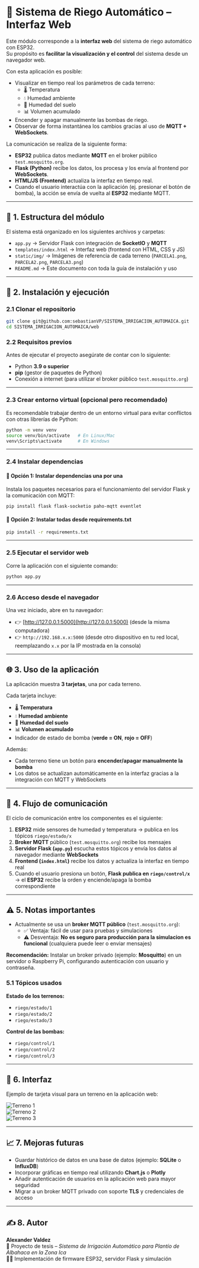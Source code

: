 # 🌱 Sistema de Riego Automático – Interfaz Web

Este módulo corresponde a la **interfaz web** del sistema de riego automático con ESP32.  
Su propósito es **facilitar la visualización y el control** del sistema desde un navegador web.  

Con esta aplicación es posible:  
- Visualizar en tiempo real los parámetros de cada terreno:  
  - 🌡️ Temperatura  
  - 💧 Humedad ambiente  
  - 🌱 Humedad del suelo  
  - 📊 Volumen acumulado  
- Encender y apagar manualmente las bombas de riego.  
- Observar de forma instantánea los cambios gracias al uso de **MQTT + WebSockets**.  

La comunicación se realiza de la siguiente forma:  
- **ESP32** publica datos mediante **MQTT** en el broker público `test.mosquitto.org`.  
- **Flask (Python)** recibe los datos, los procesa y los envía al frontend por **WebSockets**.  
- **HTML/JS (Frontend)** actualiza la interfaz en tiempo real.  
- Cuando el usuario interactúa con la aplicación (ej. presionar el botón de bomba), la acción se envía de vuelta al **ESP32** mediante MQTT.  

---

## 📂 1. Estructura del módulo

El sistema está organizado en los siguientes archivos y carpetas:  

- `app.py` → Servidor Flask con integración de **SocketIO** y **MQTT**  
- `templates/index.html` → Interfaz web (frontend con HTML, CSS y JS)  
- `static/img/` → Imágenes de referencia de cada terreno (`PARCELA1.png`, `PARCELA2.png`, `PARCELA3.png`)  
- `README.md` → Este documento con toda la guía de instalación y uso  

---

## 🚀 2. Instalación y ejecución

### 2.1 Clonar el repositorio
```bash
git clone git@github.com:sebastianVP/SISTEMA_IRRIGACION_AUTOMAICA.git
cd SISTEMA_IRRIGACION_AUTOMAICA/web
```

### 2.2 Requisitos previos

Antes de ejecutar el proyecto asegúrate de contar con lo siguiente:  

- Python **3.9 o superior**  
- **pip** (gestor de paquetes de Python)  
- Conexión a internet (para utilizar el broker público `test.mosquitto.org`)  

---

### 2.3 Crear entorno virtual (opcional pero recomendado)

Es recomendable trabajar dentro de un entorno virtual para evitar conflictos con otras librerías de Python:  

```bash
python -m venv venv
source venv/bin/activate   # En Linux/Mac
venv\Scripts\activate      # En Windows
```

---

### 2.4 Instalar dependencias

#### 🔹 Opción 1: Instalar dependencias una por una

Instala los paquetes necesarios para el funcionamiento del servidor Flask y la comunicación con MQTT:  


```bash
pip install flask flask-socketio paho-mqtt eventlet
```
#### 🔹 Opción 2: Instalar todas desde requirements.txt
```bash
pip install -r requirements.txt
```

---

### 2.5 Ejecutar el servidor web

Corre la aplicación con el siguiente comando:  

```bash
python app.py
```

---

### 2.6 Acceso desde el navegador

Una vez iniciado, abre en tu navegador:  

- 👉 [http://127.0.0.1:5000](http://127.0.0.1:5000) (desde la misma computadora)  
- 👉 `http://192.168.x.x:5000` (desde otro dispositivo en tu red local, reemplazando `x.x` por la IP mostrada en la consola)  

---

## 🌐 3. Uso de la aplicación

La aplicación muestra **3 tarjetas**, una por cada terreno.  

Cada tarjeta incluye:  
- 🌡️ **Temperatura**  
- 💧 **Humedad ambiente**  
- 🌱 **Humedad del suelo**  
- 📊 **Volumen acumulado**  
- Indicador de estado de bomba (**verde = ON**, **rojo = OFF**)  

Además:  
- Cada terreno tiene un botón para **encender/apagar manualmente la bomba**  
- Los datos se actualizan automáticamente en la interfaz gracias a la integración con MQTT y WebSockets  

---

## 🔄 4. Flujo de comunicación

El ciclo de comunicación entre los componentes es el siguiente:  

1. **ESP32** mide sensores de humedad y temperatura → publica en los tópicos `riego/estado/x`  
2. **Broker MQTT** público (`test.mosquitto.org`) recibe los mensajes  
3. **Servidor Flask (`app.py`)** escucha estos tópicos y envía los datos al navegador mediante **WebSockets**  
4. **Frontend (`index.html`)** recibe los datos y actualiza la interfaz en tiempo real  
5. Cuando el usuario presiona un botón, **Flask publica en `riego/control/x`** → el **ESP32** recibe la orden y enciende/apaga la bomba correspondiente  

---

## ⚠️ 5. Notas importantes

- Actualmente se usa un **broker MQTT público** (`test.mosquitto.org`):  
  - ✅ Ventaja: fácil de usar para pruebas y simulaciones  
  - ⚠️ Desventaja: **No es seguro para producción para la simulacion es funcional** (cualquiera puede leer o enviar mensajes)  

**Recomendación:** Instalar un broker privado (ejemplo: **Mosquitto**) en un servidor o Raspberry Pi, configurando autenticación con usuario y contraseña.  

### 5.1 Tópicos usados

**Estado de los terrenos:**  
- `riego/estado/1`  
- `riego/estado/2`  
- `riego/estado/3`  

**Control de las bombas:**  
- `riego/control/1`  
- `riego/control/2`  
- `riego/control/3`  

---

## 📸 6. Interfaz

Ejemplo de tarjeta visual para un terreno en la aplicación web:  

![Terreno 1](static/img/PARCELA1.png)  
![Terreno 2](static/img/PARCELA2.png)  
![Terreno 3](static/img/PARCELA3.png)  

---

## 📈 7. Mejoras futuras

- Guardar histórico de datos en una base de datos (ejemplo: **SQLite** o **InfluxDB**)  
- Incorporar gráficas en tiempo real utilizando **Chart.js** o **Plotly**  
- Añadir autenticación de usuarios en la aplicación web para mayor seguridad  
- Migrar a un broker MQTT privado con soporte **TLS** y credenciales de acceso  

---

## ✍️ 8. Autor

**Alexander Valdez**  
📅 Proyecto de tesis – *Sistema de Irrigación Automático para Plantío de Albahaca en la Zona Ica*  
👨‍💻 Implementación de firmware ESP32, servidor Flask y simulación  
